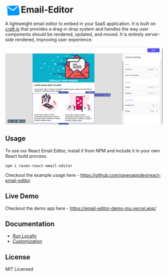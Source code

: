 # <img src="public/email_logo.png" align="left" width=50 height=40>Email-Editor

A lightweight email editor to embed in your SaaS application. It is built on [craft.js](https://craft.js.org/) that provides a drag-n-drop system and handles the way user components should be rendered, updated, and moved. It is entirely server-side rendered, improving user experience.

![Optional Text](public/email_template.png)

## Usage

To use our React Email Editor, install it from NPM and include it in your own React build process.

```
npm i raven-react-email-editor
```

Checkout the example usage here - https://github.com/ravenappdev/react-email-editor

## Live Demo

Checkout the demo app here - https://email-editor-demo-mu.vercel.app/

## Documentation

-   [Run Locally](https://prachi-choudhary.gitbook.io/email-editor-1/)
-   [Customization](https://prachi-choudhary.gitbook.io/email-editor-1/)

## License

MIT Licensed
